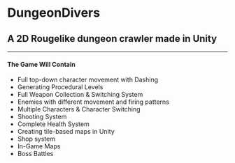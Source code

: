 # DungeonDivers
## A 2D Rougelike dungeon crawler made in Unity
------------------------------------------------------
#### **The Game Will Contain**

- Full top-down character movement with Dashing
- Generating Procedural Levels
- Full Weapon Collection & Switching System
- Enemies with different movement and firing patterns
- Multiple Characters & Character Switching
- Shooting System
- Complete Health System
- Creating tile-based maps in Unity
- Shop system
- In-Game Maps
- Boss Battles
